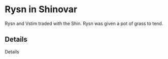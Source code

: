 # Rysn in Shinovar
Rysn and Vstim traded with the Shin. Rysn was given a pot of grass to tend.

## Details
Details
